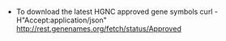 * To download the latest HGNC approved gene symbols
curl -H"Accept:application/json" http://rest.genenames.org/fetch/status/Approved

